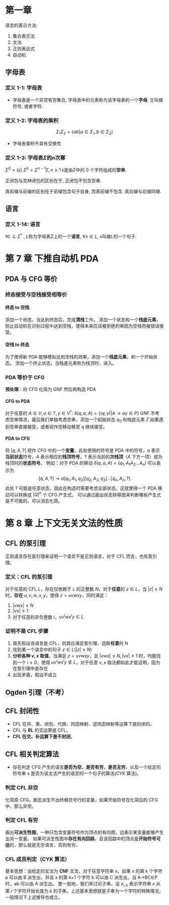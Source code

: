 # 第一章

语言的表示方法:

1. 集合表示法
2. 文法
3. 正则表达式
4. 自动机

## 字母表

### 定义 1-1: **字母表**

- 字母表是一个非空有穷集合, 字母表中的元素称为该字母表的一个**字母**, 又叫做符号, 或者字符.

### 定义 1-2: 字母表的**乘积**

$$\Sigma_1\Sigma_2=\{ab|a\in\Sigma_1,b\in\Sigma_2\}$$

- 字母表乘积不具有交换性

### 定义 1-3: 字母表$\Sigma$的$n$**次幂**

$\Sigma^0=\{\epsilon\}$
$\Sigma^n=\Sigma^{n-1}\Sigma,n\geq1$
$\epsilon$是由$\Sigma$中的 0 个字符组成的**空串**.

正闭包与克林闭包的区别在于, 正闭包不包含空串.

真前缀与前缀的区别在于前缀包含句子自身, 而真前缀不包含. 真后缀与后缀同理.

## 语言

### 定义 1-14: 语言

$\forall L\subseteq \Sigma^*$ , $L$称为字母表$\Sigma$上的一个**语言**, $\forall x\in L$, $x$叫做$L$的一个句子.

# 第 7 章 下推自动机 PDA

## PDA 与 CFG 等价

### 终态接受与空栈接受相等价

#### 终态 to 空栈

添加一个状态，当达到终态后，完成**清栈**工作。
添加一个状态和一个**栈底元素**，防止自动机在识别过程中达到空栈，使得本来应该被拒绝的串因为空栈而被错误接受。

#### 空栈 to 终态

为了使得新 PDA 能够模拟达到空栈的效果，添加一个**栈底元素**，和一个开始状态。
添加一个终止状态，当栈底元素称为栈顶时，进入。

### PDA 等价于 CFG

**预处理**：将 CFG 化简为 GNF 然后再构造 PDA

#### CFG to PDA

对于任意的 $A\in V,a\in T,\gamma \in V^*:$
$\delta(q,a,A)=\{(q,\gamma)|A\rightarrow a\gamma \in P\}$
GNF 不考虑空串情况，最后我们单独考虑空串，添加一个起始状态 $q_0$ 和栈底元素 $Z$ 如果遇到空串直接接受，或者视作空移动移至 $q$ 继续接受。

#### PDA to CFG

将 $[q, A, ?]$ 视作 CFG 中的一个**变量**，此处使用的符号是 PDA 中的符号，$q$ 表示**当前状态**符号，$A$ 表示相应的**栈顶符号**，$?$ 表示当前的**次栈顶**（$A$ 下方一项）成为栈顶时的**状态符号**。
例如：对于 PDA 的移动 $\delta(q,a,A)=(q_1,A_1A_2\ldots A_n)$ 可以表示为
$$[q,A,?]\rightarrow a[q_1,A_1,q_2][q_2,A_2,q_3]\ldots[q_n,A_n,?]$$
此处 $?$ 可能是任意状态，因此在构造时需要考虑全部状态，这就使得一个 PDA 移动可以转换成 $|Q|^n$ 个 CFG 产生式。
可以通过画出状态转移图来判断哪些产生式是不可能的，可以消去化简。

# 第 8 章 上下文无关文法的性质

## CFL 的泵引理

正则语言存在泵引理来证明一个语言不是正则语言，对于 CFL 而言，也有泵引理。

### 定义：CFL 的泵引理

对于任意的 CFL $L$，存在仅依赖于 $L$ 的正整数 $N$，对于**任意**的 $z\in L$，当 $|z|\geq N$ 时，**存在** $u,v,w,x,y$，使得 $z=uvwxy$，同时满足：

1. $|vwx|\leq N$
2. $|vx|\geq 1$
3. 对于任意的非负整数 $i$，$uv^iwx^iy\in L$

### 证明不是 CFL 步骤

1. 首先假设该语言是 CFL，则其应满足泵引理，选取**任意**的 N
2. 找到某一个语言中的句子 $z\in L(|z|\geq N)$
3. **分析各种 $v,x$ 取值**，当满足 $z=uvwxy$，且 $|vwx|\leq N,|vx|\geq 1$ 时，均能找到一个 $i\geq 0$，使得 $uv^i wx^i y\notin L$，对于任意 $v,x$ 取法都如此才能证明，因为在泵引理中是存在
4. 出现矛盾，假设不成立

## Ogden 引理（不考）

## CFL 封闭性

- CFL 在并、乘、闭包、代换、同态映射、逆同态映射等运算下是封闭的。
- CFL 与 **RL** 的交运算是 CFL。
- **CFL 在交、补运算下是不封闭**。

## CFL 相关判定算法

- 存在判定 CFG 产生的语言**是否为空、是否有穷、是否无穷**，以及一个给定的符号串 x 是否为该文法产生的语言的一个句子的算法(CYK 算法)。

### 判定 CFL 非空

化简原 CFG，删去派生不出终极符号行的变量，如果开始符号在化简后的 CFG 中，那么非空。

### 判定 CFL 有穷

画出**可派生性图**，一种只包含变量符号作为顶点的有向图，边表示某变量能够产生出另一变量。
如果可派生性图中**存在有向回路**，且该回路中的顶点是**开始符号可达**的，那么就是无穷语言，否则有穷。

### CFL 成员判定（CYK 算法）

基本思想：设给定的文法为 **CNF** 文法，对于任意字符串 x，如果 x 的第 k 个字符 a 可以由 B 派生出，并且 x 的第 k+1 个字符 b 可以由 C 派生出，当 A->BC∈P 时，ab 可以由 A 派生出。
更一般地，我们来讨论子串，设 $x_{i,k}$ 表示字符串 $x$ 从第 $i$ 个字符开始长度为 $k$ 的子串。上述基本思想就是子串为一个字符的特殊情况，一般情况下上述推导也成立。
